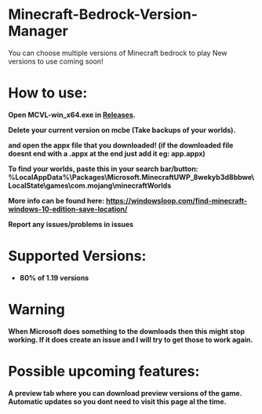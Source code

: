 
# Minecraft-Bedrock-Version-Manager
You can choose multiple versions of Minecraft bedrock to play
New versions to use coming soon!
<strong>
# How to use:
Open  MCVL-win_x64.exe in [Releases](https://github.com/crystalvortex/Minecraft-Bedrock-Version-Manager/releases). </br>

Delete your current version on mcbe (Take backups of your worlds). </br>

and open the appx file that you downloaded! (if the downloaded file doesnt end with a .appx at the end just add it eg: app.appx) </br>

To find your worlds, paste this in your search bar/button: </br>
%LocalAppData%\Packages\Microsoft.MinecraftUWP_8wekyb3d8bbwe\LocalState\games\com.mojang\minecraftWorlds

More info can be found here: https://windowsloop.com/find-minecraft-windows-10-edition-save-location/ </br>

Report any issues/problems in issues

# Supported Versions:
+ 80% of 1.19 versions

# Warning
When Microsoft does something to the downloads then this might stop working. If it does create an issue and I will try to get those to work again.

# Possible upcoming features:
A preview tab where you can download preview versions of the game. </br>
Automatic updates so you dont need to visit this page al the time. </br>
</strong>



